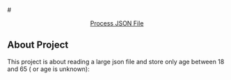 #<p align="center"><a href="https://github.com/tommygr8/readjson" target="_blank">Process JSON File</a></p>


## About Project

This project is about reading a large json file and store only age between 18 and 65 ( or age is unknown):

